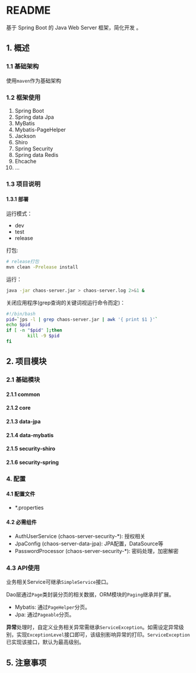 # README

基于 Spring Boot 的 Java Web Server 框架，简化开发 。

## 1. 概述

### 1.1 基础架构

使用`maven`作为基础架构

### 1.2 框架使用

1. Spring Boot
2. Spring data Jpa
3. MyBatis
4. Mybatis-PageHelper
5. Jackson
7. Shiro
8. Spring Security
9. Spring data Redis
10. Ehcache
10. ...

### 1.3 项目说明

#### 1.3.1 部署

运行模式：

* dev
* test
* release

打包:

```sh
# release打包
mvn clean -Prelease install
```

运行：
```sh
java -jar chaos-server.jar > chaos-server.log 2>&1 &
```

关闭应用程序(grep查询的关键词视运行命令而定)：

```sh
#!/bin/bash
pid=`jps -l | grep chaos-server.jar | awk '{ print $1 }'`
echo $pid
if [ -n "$pid" ];then
        kill -9 $pid
fi
```

## 2. 项目模块

### 2.1 基础模块

#### 2.1.1 common

#### 2.1.2 core

#### 2.1.3 data-jpa

#### 2.1.4 data-mybatis

#### 2.1.5 security-shiro

#### 2.1.6 security-spring

### 4. 配置 

#### 4.1 配置文件

* *.properties

#### 4.2 必需组件

* AuthUserService (chaos-server-security-*): 授权相关
* JpaConfig (chaos-server-data-jpa): JPA配置，DataSource等
* PasswordProcessor (chaos-server-security-*): 密码处理，加密解密

### 4.3 API使用

业务相关Service可继承`SimpleService`接口。


Dao层通过`Page`类封装分页的相关数据，ORM模块的`Paging`继承并扩展。

* Mybatis: 通过`PageHelper`分页。
* Jpa: 通过`Pageable`分页。

**异常**处理时，自定义业务相关异常需继承`ServiceException`。如需设定异常级别，实现`ExceptionLevel`接口即可，该级别影响异常的打印。`ServiceException`已实现该接口，默认为最高级别。

## 5. 注意事项
